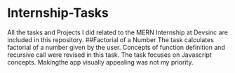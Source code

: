# Internship-Tasks
All the tasks and Projects I did related to the MERN Internship at Devsinc are included in this repository.
##Factorial of a Number
The task calculates factorial of a number given by the user. Concepts of function definition and recursive call were revised in this task. The task focuses on Javascript concepts. Makingthe app visually appealing was not my priority.
